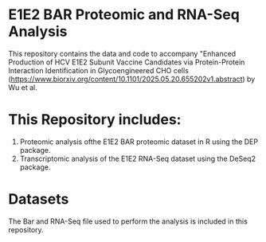 # E1E2 BAR Proteomic and RNA-Seq Analysis
This repository contains the data and code to accompany "Enhanced Production of HCV E1E2 Subunit Vaccine Candidates via Protein-Protein Interaction Identification in Glycoengineered CHO cells (https://www.biorxiv.org/content/10.1101/2025.05.20.655202v1.abstract) by Wu et al.

# This Repository includes:
1) Proteomic analysis ofthe E1E2 BAR proteomic dataset in R using the DEP package.
2) Transcriptomic analysis of the E1E2 RNA-Seq dataset using the DeSeq2 package.

# Datasets
The Bar and RNA-Seq file used to perform the analysis is included in this repository. 


